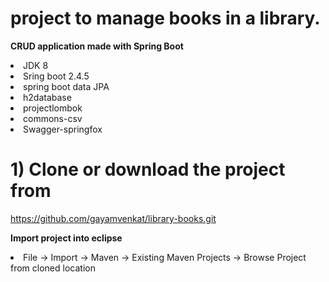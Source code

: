 # project to manage books in a library.
**CRUD application made with Spring Boot** 
    <li>  JDK 8 </li>
    <li> Sring boot 2.4.5 </li>
    <li> spring boot data JPA</li>
    <li>  h2database </li>
    <li> projectlombok </li>
    <li> commons-csv </li>
     <li>  Swagger-springfox </li>
    

# 1) Clone or download the project from 
 https://github.com/gayamvenkat/library-books.git

**Import project into eclipse**
  <li>  File -> Import -> Maven -> Existing Maven Projects -> Browse Project from cloned location </li>


